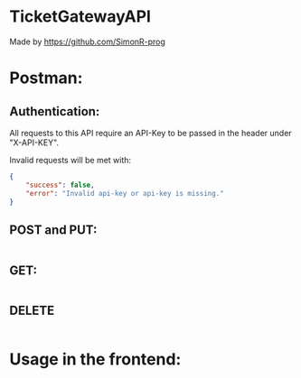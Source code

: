 # TicketGatewayAPI

Made by https://github.com/SimonR-prog

# Postman:

## Authentication:

All requests to this API require an API-Key to be passed in the header under "X-API-KEY". 

Invalid requests will be met with:

```json
{
    "success": false,
    "error": "Invalid api-key or api-key is missing."
}
```

## POST and PUT: 


```json

```


## GET:


```json

```

## DELETE


```json

```

# Usage in the frontend:
